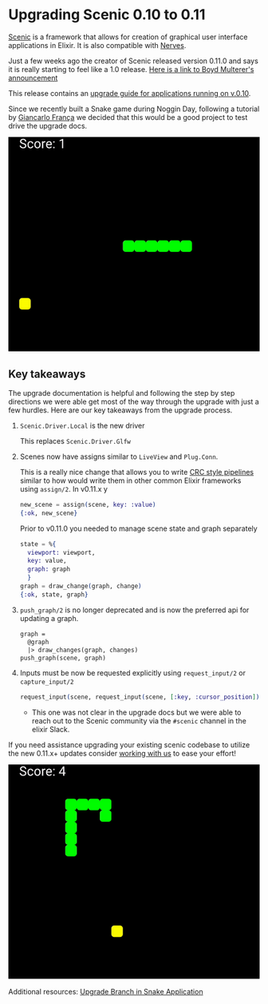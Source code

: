 # Upgrading Scenic 0.10 to 0.11

[Scenic](link.to.scenic) is a framework that allows for creation of graphical user interface applications in Elixir. It is also compatible with [Nerves](link.to.nerves).

Just a few weeks ago the creator of Scenic released version 0.11.0 and says it is really starting to feel like a 1.0 release. [Here is a link to Boyd Multerer's announcement](https://youtu.be/F_A3xxLxWrQ)

This release contains an [upgrade guide for applications running on v.0.10](https://hexdocs.pm/scenic/upgrading_to_v0-11.html). 

Since we recently built a Snake game during Noggin Day, following a tutorial by [Giancarlo França](https://medium.com/@giandr/elixir-scenic-snake-game-b8616b1d7ee0) we decided that this would be a good project to test drive the upgrade docs.

![snake](assets/snake.gif)

## Key takeaways
The upgrade documentation is helpful and following the step by step directions we were able get most of the way through the upgrade with just a few hurdles. Here are our key takeaways from the upgrade process.

1. `Scenic.Driver.Local` is the new driver

    This replaces `Scenic.Driver.Glfw`
1. Scenes now have assigns similar to `LiveView` and `Plug.Conn`.

    This is a really nice change that allows you to write [CRC style pipelines](https://redrapids.medium.com/learning-elixir-its-all-reduce-204d05f52ee7) similar to how would write them in other common Elixir frameworks using `assign/2`.
    In v0.11.x y
    ```elixir
    new_scene = assign(scene, key: :value)
    {:ok, new_scene}
    ```
    
    Prior to v0.11.0 you needed to manage scene state and graph separately 
    ```elixir
    state = %{
      viewport: viewport,
      key: value,
      graph: graph
      }
    graph = draw_change(graph, change)
    {:ok, state, graph}
    ```
    

1. `push_graph/2` is no longer deprecated and is now the preferred api for updating a graph.

    ``` 
    graph =
      @graph
      |> draw_changes(graph, changes)      
	push_graph(scene, graph)
    ```
1. Inputs must be now be requested explicitly using `request_input/2` or `capture_input/2`
    ```elixir
    request_input(scene, request_input(scene, [:key, :cursor_position])
    ```
    
    - This one was not clear in the upgrade docs but we were able to reach out to the Scenic community via the  `#scenic` channel in the elixir Slack.

If you need assistance upgrading your existing scenic codebase to utilize the new 0.11.x+ updates consider [working with us](https://binarynoggin.com/contact-us/) to ease your effort!

![snake](assets/snake-game-over.gif)

Additional resources: [Upgrade Branch in Snake Application](https://github.com/BinaryNoggin/scenic-snake/tree/upgrade-10-to-11)